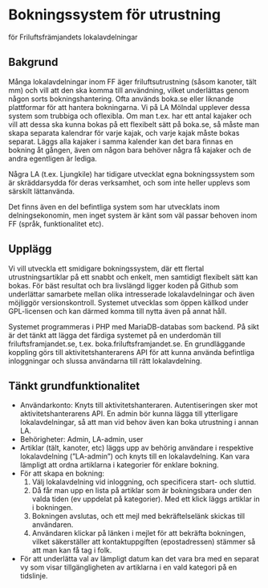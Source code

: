 # Bokningssystem för utrustning
för Friluftsfrämjandets lokalavdelningar

## Bakgrund

Många lokalavdelningar inom FF äger friluftsutrustning (såsom kanoter, tält mm) och vill att den ska komma till användning, vilket underlättas genom någon sorts bokningshantering. Ofta används boka.se eller liknande plattformar för att hantera bokningarna. Vi på LA Mölndal upplever dessa system som trubbiga och oflexibla. Om man t.ex. har ett antal kajaker och vill att dessa ska kunna bokas på ett flexibelt sätt på boka.se, så måste man skapa separata kalendrar för varje kajak, och varje kajak måste bokas separat. Läggs alla kajaker i samma kalender kan det bara finnas en bokning åt gången, även om någon bara behöver några få kajaker och de andra egentligen är lediga.

Några LA (t.ex. Ljungkile) har tidigare utvecklat egna bokningssystem som är skräddarsydda för deras verksamhet, och som inte heller upplevs som särskilt lättanvända.

Det finns även en del befintliga system som har utvecklats inom delningsekonomin, men inget system är känt som väl passar behoven inom FF (språk, funktionalitet etc).

## Upplägg

Vi vill utveckla ett smidigare bokningssystem, där ett flertal utrustningsartiklar på ett snabbt och enkelt, men samtidigt flexibelt sätt kan bokas. För bäst resultat och bra livslängd ligger koden på Github som underlättar samarbete mellan olika intresserade lokalavdelningar och även möjliggör versionskontroll. Systemet utvecklas som öppen källkod under GPL-licensen och kan därmed komma till nytta även på annat håll.

Systemet programmeras i PHP med MariaDB-databas som backend. På sikt är det tänkt att lägga det färdiga systemet på en underdomän till friluftsframjandet.se, t.ex. boka.friluftsframjandet.se. En grundläggande koppling görs till aktivitetshanterarens API för att kunna använda befintliga inloggningar och slussa användarna till rätt lokalavdelning.

## Tänkt grundfunktionalitet

- Användarkonto: Knyts till aktivitetshanteraren. Autentiseringen sker mot aktivitetshanterarens API. En admin bör kunna lägga till ytterligare lokalavdelningar, så att man vid behov även kan boka utrustning i annan LA.
- Behörigheter: Admin, LA-admin, user
- Artiklar (tält, kanoter, etc) läggs upp av behörig användare i respektive lokalavdelning (”LA-admin”) och knyts till en lokalavdelning. Kan vara lämpligt att ordna artiklarna i kategorier för enklare bokning.
- För att skapa en bokning:
  1. Välj lokalavdelning vid inloggning, och specificera start- och sluttid.
  2. Då får man upp en lista på artiklar som är bokningsbara under den valda tiden (ev uppdelat på kategorier). Med ett klick läggs artiklar in i bokningen.
  3. Bokningen avslutas, och ett mejl med bekräftelselänk skickas till användaren.
  4. Användaren klickar på länken i mejlet för att bekräfta bokningen, vilket säkerställer att kontaktuppgiften (epostadressen) stämmer så att man kan få tag i folk.
- För att underlätta val av lämpligt datum kan det vara bra med en separat vy som visar tillgängligheten av artiklarna i en vald kategori på en tidslinje.

